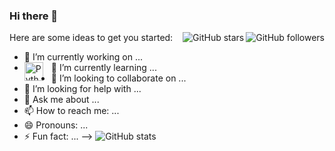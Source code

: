 ### Hi there 👋

<img align="right" src="https://img.shields.io/github/followers/Universatorium?style=social" alt="GitHub followers">
  <img align="right" src="https://img.shields.io/github/stars/Unversatorium?style=social" alt="GitHub stars">

Here are some ideas to get you started:

- 🔭 I’m currently working on ...
- 🌱 I’m currently learning ... <img align="left" alt="Python" width="30px" style="padding-right:10px;" src="https://cdn.jsdelivr.net/gh/devicons/devicon/icons/python/python-original.svg"/>
- 👯 I’m looking to collaborate on ...
- 🤔 I’m looking for help with ...
- 💬 Ask me about ...
- 📫 How to reach me: ...
- 😄 Pronouns: ...
- ⚡ Fun fact: ...
-->
![GitHub stats](https://github-readme-stats.vercel.app/api?username=Universatorium&show_icons=true&theme=radical)